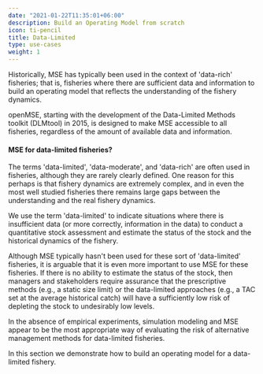 ```yaml
---
date: "2021-01-22T11:35:01+06:00"
description: Build an Operating Model from scratch
icon: ti-pencil
title: Data-Limited
type: use-cases
weight: 1
---
```


Historically, MSE has typically been used in the context of 'data-rich' fisheries; that is, fisheries where there are sufficient data and information to build an operating model that reflects the understanding of the fishery dynamics.

openMSE, starting with the development of the Data-Limited Methods toolkit (DLMtool) in 2015, is designed to make MSE accessible to all fisheries, regardless of the amount of available data and information.


#### MSE for data-limited fisheries?

The terms 'data-limited', 'data-moderate', and 'data-rich' are often used in fisheries, although they are rarely clearly defined. One reason for this perhaps is that fishery dynamics are extremely complex, and in even the most well studied fisheries there remains large gaps between the understanding and the real fishery dynamics. 

We use the term 'data-limited' to indicate situations where there is insufficient data (or more correctly, information in the data) to conduct a quantitative stock assessment and estimate the status of the stock and the historical dynamics of the fishery. 

Although MSE typically hasn't been used for these sort of 'data-limited' fisheries, it is arguable that it is even more important to use MSE for these fisheries. If there is no ability to estimate the status of the stock, then managers and stakeholders require assurance that the prescriptive methods (e.g., a static size limit) or the data-limited approaches (e.g., a TAC set at the average historical catch) will have a sufficiently low risk of depleting the stock to undesirably low levels.

In the absence of empirical experiments, simulation modeling and MSE appear to be the most appropriate way of evaluating the risk of alternative management methods for data-limited fisheries.

In this section we demonstrate how to build an operating model for a data-limited fishery. 
